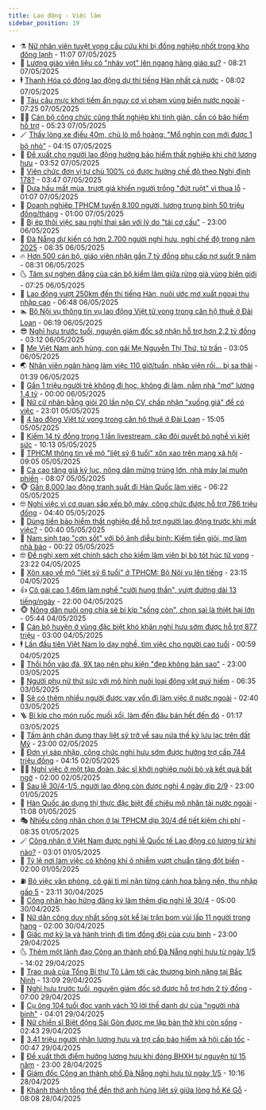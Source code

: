 ```yaml
---
title: Lao động - Việc làm
sidebar_position: 19
---
```


<!-- dantri-lao-dong-viec-lam:START -->
- ⚗️ [Nữ nhân viên tuyệt vọng cầu cứu khi bị đồng nghiệp nhốt trong kho đông lạnh](https://dantri.com.vn/lao-dong-viec-lam/nu-nhan-vien-tuyet-vong-cau-cuu-khi-bi-dong-nghiep-nhot-trong-kho-dong-lanh-20250507153137747.htm) - 11:07 07/05/2025
- 🙉 [Lương giáo viên liệu có &quot;nhảy vọt&quot; lên ngang hàng giáo sư?](https://dantri.com.vn/lao-dong-viec-lam/luong-giao-vien-lieu-co-nhay-vot-len-ngang-hang-giao-su-20250507125456284.htm) - 08:21 07/05/2025
- 🕴 [Thanh Hóa có đông lao động dự thi tiếng Hàn nhất cả nước](https://dantri.com.vn/lao-dong-viec-lam/thanh-hoa-co-dong-lao-dong-du-thi-tieng-han-nhat-ca-nuoc-20250507123542842.htm) - 08:02 07/05/2025
- 🧐 [Tàu câu mực khơi tiềm ẩn nguy cơ vi phạm vùng biển nước ngoài](https://dantri.com.vn/lao-dong-viec-lam/tau-cau-muc-khoi-tiem-an-nguy-co-vi-pham-vung-bien-nuoc-ngoai-20250507125703397.htm) - 07:25 07/05/2025
- 🧑‍💻 [Cán bộ công chức cũng thất nghiệp khi tinh giản, cần có bảo hiểm hỗ trợ](https://dantri.com.vn/lao-dong-viec-lam/can-bo-cong-chuc-cung-that-nghiep-khi-tinh-gian-can-co-bao-hiem-ho-tro-20250507114024661.htm) - 05:23 07/05/2025
- 🪄 [Thấy lòng xe điếu 40m, chủ lò mổ hoảng: &quot;Mổ nghìn con mới được 1 bộ nhỏ&quot;](https://dantri.com.vn/lao-dong-viec-lam/thay-long-xe-dieu-40m-chu-lo-mo-hoang-mo-nghin-con-moi-duoc-1-bo-nho-20250507110414488.htm) - 04:15 07/05/2025
- 🦣 [Đề xuất cho người lao động hưởng bảo hiểm thất nghiệp khi chờ lương hưu](https://dantri.com.vn/lao-dong-viec-lam/de-xuat-cho-nguoi-lao-dong-huong-bao-hiem-that-nghiep-khi-cho-luong-huu-20250507102746165.htm) - 03:52 07/05/2025
- 🎡 [Viên chức đơn vị tự chủ 100% có được hưởng chế độ theo Nghị định 178?](https://dantri.com.vn/lao-dong-viec-lam/vien-chuc-don-vi-tu-chu-100-co-duoc-huong-che-do-theo-nghi-dinh-178-20250506230215163.htm) - 03:47 07/05/2025
- 🦍 [Dưa hấu mất mùa, trượt giá khiến người trồng &quot;đứt ruột&quot; vì thua lỗ](https://dantri.com.vn/lao-dong-viec-lam/dua-hau-mat-mua-truot-gia-khien-nguoi-trong-dut-ruot-vi-thua-lo-20250506170053955.htm) - 01:07 07/05/2025
- 🫶 [Doanh nghiệp TPHCM tuyển 8.100 người, lương trung bình 50 triệu đồng/tháng](https://dantri.com.vn/lao-dong-viec-lam/doanh-nghiep-tphcm-tuyen-8100-nguoi-luong-trung-binh-50-trieu-dongthang-20250506153627585.htm) - 01:00 07/05/2025
- 🥸 [Bị ép thôi việc sau nghỉ thai sản với lý do &quot;tái cơ cấu&quot;](https://dantri.com.vn/lao-dong-viec-lam/bi-ep-thoi-viec-sau-nghi-thai-san-voi-ly-do-tai-co-cau-20250506101031857.htm) - 23:00 06/05/2025
- 🎡 [Đà Nẵng dự kiến có hơn 2.700 người nghỉ hưu, nghỉ chế độ trong năm 2025](https://dantri.com.vn/lao-dong-viec-lam/da-nang-du-kien-co-hon-2700-nguoi-nghi-huu-nghi-che-do-trong-nam-2025-20250506150756988.htm) - 08:35 06/05/2025
- 🔥 [Hơn 500 cán bộ, giáo viên nhận gần 7 tỷ đồng phụ cấp nợ suốt 9 năm](https://dantri.com.vn/lao-dong-viec-lam/hon-500-can-bo-giao-vien-nhan-gan-7-ty-dong-phu-cap-no-suot-9-nam-20250506134421955.htm) - 08:31 06/05/2025
- 🌜 [Tâm sự nghẹn đắng của cán bộ kiểm lâm giữa rừng già vùng biên giới](https://dantri.com.vn/lao-dong-viec-lam/tam-su-nghen-dang-cua-can-bo-kiem-lam-giua-rung-gia-vung-bien-gioi-20250505171818883.htm) - 07:25 06/05/2025
- 🤭 [Lao động vượt 250km đến thi tiếng Hàn, nuôi ước mơ xuất ngoại thu nhập cao](https://dantri.com.vn/lao-dong-viec-lam/lao-dong-vuot-250km-den-thi-tieng-han-nuoi-uoc-mo-xuat-ngoai-thu-nhap-cao-20250506124856848.htm) - 06:48 06/05/2025
- 🏊 [Bộ Nội vụ thông tin vụ lao động Việt tử vong trong căn hộ thuê ở Đài Loan](https://dantri.com.vn/lao-dong-viec-lam/bo-noi-vu-thong-tin-vu-lao-dong-viet-tu-vong-trong-can-ho-thue-o-dai-loan-20250506124634296.htm) - 06:19 06/05/2025
- 😎 [Nghỉ hưu trước tuổi, nguyên giám đốc sở nhận hỗ trợ hơn 2,2 tỷ đồng](https://dantri.com.vn/lao-dong-viec-lam/nghi-huu-truoc-tuoi-nguyen-giam-doc-so-nhan-ho-tro-hon-22-ty-dong-20250506094722499.htm) - 03:12 06/05/2025
- 🤖 [Mẹ Việt Nam anh hùng, con gái Mẹ Nguyễn Thị Thứ, từ trần](https://dantri.com.vn/lao-dong-viec-lam/me-viet-nam-anh-hung-con-gai-me-nguyen-thi-thu-tu-tran-20250506091742080.htm) - 03:05 06/05/2025
- 🌏 [Nhân viên ngân hàng làm việc 110 giờ/tuần, nhập viện rồi... bị sa thải](https://dantri.com.vn/lao-dong-viec-lam/nhan-vien-ngan-hang-lam-viec-110-giotuan-nhap-vien-roi-bi-sa-thai-20250505113502341.htm) - 01:39 06/05/2025
- 🦏 [Gần 1 triệu người trẻ không đi học, không đi làm, nằm nhà &quot;mơ&quot; lương 1,4 tỷ](https://dantri.com.vn/lao-dong-viec-lam/gan-1-trieu-nguoi-tre-khong-di-hoc-khong-di-lam-nam-nha-mo-luong-14-ty-20250504103227941.htm) - 00:00 06/05/2025
- 🤔 [Nữ cử nhân bằng giỏi 20 lần nộp CV, chấp nhận &quot;xuống giá&quot; để có việc](https://dantri.com.vn/lao-dong-viec-lam/nu-cu-nhan-bang-gioi-20-lan-nop-cv-chap-nhan-xuong-gia-de-co-viec-20250505122918485.htm) - 23:01 05/05/2025
- 🌮 [4 lao động Việt tử vong trong căn hộ thuê ở Đài Loan](https://dantri.com.vn/lao-dong-viec-lam/4-lao-dong-viet-tu-vong-trong-can-ho-thue-o-dai-loan-20250505212610975.htm) - 15:05 05/05/2025
- 💪 [Kiếm 14 tỷ đồng trong 1 lần livestream, cặp đôi quyết bỏ nghề vì kiệt sức](https://dantri.com.vn/lao-dong-viec-lam/kiem-14-ty-dong-trong-1-lan-livestream-cap-doi-quyet-bo-nghe-vi-kiet-suc-20250505165616633.htm) - 10:13 05/05/2025
- 💪 [TPHCM thông tin về mộ &quot;liệt sỹ 6 tuổi&quot; xôn xao trên mạng xã hội](https://dantri.com.vn/lao-dong-viec-lam/tphcm-thong-tin-ve-mo-liet-sy-6-tuoi-xon-xao-tren-mang-xa-hoi-20250505153556973.htm) - 09:05 05/05/2025
- 🦒 [Ca cao tăng giá kỷ lục, nông dân mừng trúng lớn, nhà máy lại muộn phiền](https://dantri.com.vn/lao-dong-viec-lam/ca-cao-tang-gia-ky-luc-nong-dan-mung-trung-lon-nha-may-lai-muon-phien-20250505121850980.htm) - 08:07 05/05/2025
- 🐵 [Gần 8.000 lao động tranh suất đi Hàn Quốc làm việc](https://dantri.com.vn/lao-dong-viec-lam/gan-8000-lao-dong-tranh-suat-di-han-quoc-lam-viec-20250505124203903.htm) - 06:22 05/05/2025
- 🤓 [Nghỉ việc vì cơ quan sắp xếp bộ máy, công chức được hỗ trợ 786 triệu đồng](https://dantri.com.vn/lao-dong-viec-lam/nghi-viec-vi-co-quan-sap-xep-bo-may-cong-chuc-duoc-ho-tro-786-trieu-dong-20250502172312175.htm) - 04:40 05/05/2025
- 🧐 [Dùng tiền bảo hiểm thất nghiệp để hỗ trợ người lao động trước khi mất việc?](https://dantri.com.vn/lao-dong-viec-lam/dung-tien-bao-hiem-that-nghiep-de-ho-tro-nguoi-lao-dong-truoc-khi-mat-viec-20250502234335856.htm) - 00:40 05/05/2025
- 💪 [Nam sinh tạo &quot;cơn sốt&quot; với bộ ảnh diễu binh: Kiếm tiền giỏi, mơ làm nhà báo](https://dantri.com.vn/lao-dong-viec-lam/nam-sinh-tao-con-sot-voi-bo-anh-dieu-binh-kiem-tien-gioi-mo-lam-nha-bao-20250505001742898.htm) - 00:22 05/05/2025
- 🤓 [Đề nghị xem xét chính sách cho kiểm lâm viên bị bò tót húc tử vong](https://dantri.com.vn/lao-dong-viec-lam/de-nghi-xem-xet-chinh-sach-cho-kiem-lam-vien-bi-bo-tot-huc-tu-vong-20250504202406923.htm) - 23:22 04/05/2025
- 💯 [Xôn xao về mộ &quot;liệt sỹ 6 tuổi&quot; ở TPHCM: Bộ Nội vụ lên tiếng](https://dantri.com.vn/lao-dong-viec-lam/xon-xao-ve-mo-liet-sy-6-tuoi-o-tphcm-bo-noi-vu-len-tieng-20250504233241335.htm) - 23:15 04/05/2025
- 👍 [Cô gái cao 1,46m làm nghề &quot;cưỡi hung thần&quot;, vượt đường dài  13 tiếng/ngày](https://dantri.com.vn/lao-dong-viec-lam/co-gai-cao-146m-lam-nghe-cuoi-hung-than-vuot-duong-dai-13-tiengngay-20250502174832047.htm) - 22:00 04/05/2025
- 🐵 [Nông dân nuôi ong chia sẻ bí kíp &quot;sống còn&quot;, chọn sai là thiệt hại lớn](https://dantri.com.vn/lao-dong-viec-lam/nong-dan-nuoi-ong-chia-se-bi-kip-song-con-chon-sai-la-thiet-hai-lon-20250504114059988.htm) - 05:44 04/05/2025
- 💂 [Cán bộ huyện ở vùng đặc biệt khó khăn nghỉ hưu sớm được hỗ trợ 877 triệu](https://dantri.com.vn/lao-dong-viec-lam/can-bo-huyen-o-vung-dac-biet-kho-khan-nghi-huu-som-duoc-ho-tro-877-trieu-20250502165104894.htm) - 03:00 04/05/2025
- 🕴 [Lần đầu tiên Việt Nam lo dạy nghề, tìm việc cho người cao tuổi](https://dantri.com.vn/lao-dong-viec-lam/lan-dau-tien-viet-nam-lo-day-nghe-tim-viec-cho-nguoi-cao-tuoi-20250502225829577.htm) - 00:59 04/05/2025
- 👀 [Thổi hồn vào đá, 9X tạo nên phụ kiện &quot;đẹp không bản sao&quot;](https://dantri.com.vn/lao-dong-viec-lam/thoi-hon-vao-da-9x-tao-nen-phu-kien-dep-khong-ban-sao-20250502094926383.htm) - 23:00 03/05/2025
- 🦄 [Người phụ nữ thử sức với mô hình nuôi loại động vật quý hiếm](https://dantri.com.vn/lao-dong-viec-lam/nguoi-phu-nu-thu-suc-voi-mo-hinh-nuoi-loai-dong-vat-quy-hiem-20250502182927097.htm) - 06:35 03/05/2025
- 🔭 [Sẽ có thêm nhiều người được vay vốn đi làm việc ở nước ngoài](https://dantri.com.vn/lao-dong-viec-lam/se-co-them-nhieu-nguoi-duoc-vay-von-di-lam-viec-o-nuoc-ngoai-20250502222805047.htm) - 02:40 03/05/2025
- 🪜 [Bí kíp cho món ruốc muối xổi, làm đến đâu bán hết đến đó](https://dantri.com.vn/lao-dong-viec-lam/bi-kip-cho-mon-ruoc-muoi-xoi-lam-den-dau-ban-het-den-do-20250430192254799.htm) - 01:17 03/05/2025
- 🌊 [Tấm ảnh chân dung thay liệt sỹ trở về sau nửa thế kỷ lưu lạc trên đất Mỹ](https://dantri.com.vn/lao-dong-viec-lam/tam-anh-chan-dung-thay-liet-sy-tro-ve-sau-nua-the-ky-luu-lac-tren-dat-my-20250501222916323.htm) - 23:00 02/05/2025
- 💯 [Đơn vị sáp nhập, công chức nghỉ hưu sớm được hưởng trợ cấp 744 triệu đồng](https://dantri.com.vn/lao-dong-viec-lam/don-vi-sap-nhap-cong-chuc-nghi-huu-som-duoc-huong-tro-cap-744-trieu-dong-20250429190912176.htm) - 04:15 02/05/2025
- 👨‍🏫 [Nghỉ việc ở một tập đoàn, bác sĩ khởi nghiệp nuôi bò và kết quả bất ngờ](https://dantri.com.vn/lao-dong-viec-lam/nghi-viec-o-mot-tap-doan-bac-si-khoi-nghiep-nuoi-bo-va-ket-qua-bat-ngo-20250501105559053.htm) - 02:00 02/05/2025
- 🙉 [Sau lễ 30/4-1/5, người lao động còn được nghỉ 4 ngày dịp 2/9](https://dantri.com.vn/lao-dong-viec-lam/sau-le-304-15-nguoi-lao-dong-con-duoc-nghi-4-ngay-dip-29-20250501165304176.htm) - 23:00 01/05/2025
- 🦄 [Hàn Quốc áp dụng thị thực đặc biệt để chiêu mộ nhân tài nước ngoài](https://dantri.com.vn/lao-dong-viec-lam/han-quoc-ap-dung-thi-thuc-dac-biet-de-chieu-mo-nhan-tai-nuoc-ngoai-20250501163821432.htm) - 11:08 01/05/2025
- 🎭 [Nhiều công nhân chọn ở lại TPHCM dịp 30/4 để tiết kiệm chi phí](https://dantri.com.vn/lao-dong-viec-lam/nhieu-cong-nhan-chon-o-lai-tphcm-dip-304-de-tiet-kiem-chi-phi-20250429151004700.htm) - 08:35 01/05/2025
- 🪄 [Công nhân ở Việt Nam được nghỉ lễ Quốc tế Lao động có lương từ khi nào?](https://dantri.com.vn/lao-dong-viec-lam/cong-nhan-o-viet-nam-duoc-nghi-le-quoc-te-lao-dong-co-luong-tu-khi-nao-20250501071214781.htm) - 03:01 01/05/2025
- 🌁 [Tỷ lệ nơi làm việc có không khí ô nhiễm vượt chuẩn tăng đột biến](https://dantri.com.vn/lao-dong-viec-lam/ty-le-noi-lam-viec-co-khong-khi-o-nhiem-vuot-chuan-tang-dot-bien-20250430214900747.htm) - 02:00 01/05/2025
- ⛽️ [Bỏ việc văn phòng, cô gái tỉ mỉ nặn từng cánh hoa bằng nến, thu nhập gấp 5](https://dantri.com.vn/lao-dong-viec-lam/bo-viec-van-phong-co-gai-ti-mi-nan-tung-canh-hoa-bang-nen-thu-nhap-gap-5-20250430215934631.htm) - 23:11 30/04/2025
- 🤩 [Công nhân hào hứng đăng ký làm thêm dịp nghỉ lễ 30/4](https://dantri.com.vn/lao-dong-viec-lam/cong-nhan-hao-hung-dang-ky-lam-them-dip-nghi-le-304-20250429110855711.htm) - 05:00 30/04/2025
- 🌝 [Nữ dân công duy nhất sống sót kể lại trận bom vùi lấp 11 người trong hang](https://dantri.com.vn/lao-dong-viec-lam/nu-dan-cong-duy-nhat-song-sot-ke-lai-tran-bom-vui-lap-11-nguoi-trong-hang-20250429165225147.htm) - 02:00 30/04/2025
- 🤗 [Giấc mơ kỳ lạ và hành trình đi tìm đồng đội của cựu binh](https://dantri.com.vn/lao-dong-viec-lam/giac-mo-ky-la-va-hanh-trinh-di-tim-dong-doi-cua-cuu-binh-20250429144029412.htm) - 23:00 29/04/2025
- 🌜 [Thêm một lãnh đạo Công an thành phố Đà Nẵng nghỉ hưu từ ngày 1/5](https://dantri.com.vn/lao-dong-viec-lam/them-mot-lanh-dao-cong-an-thanh-pho-da-nang-nghi-huu-tu-ngay-15-20250429203804065.htm) - 14:02 29/04/2025
- 👀 [Trao quà của Tổng Bí thư Tô Lâm tới các thương binh nặng tại Bắc Ninh](https://dantri.com.vn/lao-dong-viec-lam/trao-qua-cua-tong-bi-thu-to-lam-toi-cac-thuong-binh-nang-tai-bac-ninh-20250429182411864.htm) - 13:09 29/04/2025
- 🫣 [Nghỉ hưu trước tuổi, nguyên giám đốc sở được hỗ trợ hơn 2 tỷ đồng](https://dantri.com.vn/lao-dong-viec-lam/nghi-huu-truoc-tuoi-nguyen-giam-doc-so-duoc-ho-tro-hon-2-ty-dong-20250429114021417.htm) - 07:00 29/04/2025
- 🧠 [Cụ ông 104 tuổi đọc vanh vách 10 lời thề danh dự của &quot;người nhà binh&quot;](https://dantri.com.vn/lao-dong-viec-lam/cu-ong-104-tuoi-doc-vanh-vach-10-loi-the-danh-du-cua-nguoi-nha-binh-20250429095623834.htm) - 04:01 29/04/2025
- 🎊 [Nữ chiến sĩ Biệt động Sài Gòn được mẹ lập bàn thờ khi còn sống](https://dantri.com.vn/lao-dong-viec-lam/nu-chien-si-biet-dong-sai-gon-duoc-me-lap-ban-tho-khi-con-song-20250427185022499.htm) - 02:43 29/04/2025
- 🧰 [3,41 triệu người nhận lương hưu và trợ cấp bảo hiểm xã hội cấp tốc](https://dantri.com.vn/lao-dong-viec-lam/341-trieu-nguoi-nhan-luong-huu-va-tro-cap-bao-hiem-xa-hoi-cap-toc-20250428211705756.htm) - 00:47 29/04/2025
- 🐘 [Đề xuất thời điểm hưởng lương hưu khi đóng BHXH tự nguyện từ 15 năm](https://dantri.com.vn/lao-dong-viec-lam/de-xuat-thoi-diem-huong-luong-huu-khi-dong-bhxh-tu-nguyen-tu-15-nam-20250428202736171.htm) - 23:00 28/04/2025
- 🥳 [Giám đốc Công an thành phố Đà Nẵng nghỉ hưu từ ngày 1/5](https://dantri.com.vn/lao-dong-viec-lam/giam-doc-cong-an-thanh-pho-da-nang-nghi-huu-tu-ngay-15-20250428170853496.htm) - 10:16 28/04/2025
- 🐎 [Khánh thành tổng thể đền thờ anh hùng liệt sỹ giữa lòng hồ Kẻ Gỗ](https://dantri.com.vn/lao-dong-viec-lam/khanh-thanh-tong-the-den-tho-anh-hung-liet-sy-giua-long-ho-ke-go-20250428143421379.htm) - 08:08 28/04/2025<!-- dantri-lao-dong-viec-lam:END -->
